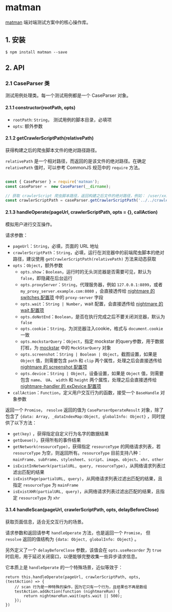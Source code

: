 # matman

[matman](https://github.com/matmanjs/matman) 端对端测试方案中的核心操作库。

## 1. 安装

```
$ npm install matman --save
```

## 2. API

### 2.1 CaseParser 类

测试用例处理类。每一个测试用例都是一个 CaseParser 对象。

#### 2.1.1 constructor(rootPath, opts)

- `rootPath`: `String`， 测试用例的脚本目录，必填项
- `opts`: 额外参数

#### 2.1.2 getCrawlerScriptPath(relativePath)

获得构建之后的爬虫脚本文件的绝对路径路径。

`relativePath` 是一个相对路径，而返回的是该文件的绝对路径。在确定 `relativePath` 值时，可以参考 CommonJS 规范中的 `require` 方法。

```javascript

const { CaseParser } = require('matman');
const caseParser =  new CaseParser(__dirname);

// 获取 crawlerScript 爬虫脚本路径，返回构建之后文件的绝对路径，例如： /user/xxx/yyy/crawlers/get-page-info
const crawlerScriptPath = caseParser.getCrawlerScriptPath('../../crawlers/get-page-info');

```

#### 2.1.3 handleOperate(pageUrl, crawlerScriptPath, opts = {}, callAction)

模拟用户进行交互操作。

请求参数：

- `pageUrl`：`String`，必填，页面的 URL 地址
- `crawlerScriptPath`：`String`，必填，运行在浏览器中的前端爬虫脚本的绝对路径，建议使用 `getCrawlerScriptPath(relativePath)` 方法来动态获取
- `opts`：`Object`，额外参数
  - `opts.show`：`Boolean`，运行时的无头浏览器是否需要可见，默认为 `false`，即隐藏在后台运行
  - `opts.proxyServer`：`String`，代理服务器，例如 `127.0.0.1:8899`，或者 `my_proxy_server.example.com:8080` ，会直接透传给 [nightmare 的 switches 配置项](https://github.com/segmentio/nightmare#switches) 中的 `proxy-server` 字段
  - `opts.wait`：`String | Number`，wait 配置，会直接透传给 [nightmare 的 wait 配置项](https://github.com/segmentio/nightmare#waitms)
  - `opts.doNotEnd`：`Boolean`，是否在执行完成之后不要关闭浏览器，默认为 `false`
  - `opts.cookie`：`String`，为浏览器注入cookie，格式与 `document.cookie` 一致
  - `opts.mockstarQuery`：`Object`，指定 mockstar 的query参数，用于数据打桩，为 [mockstar](https://www.npmjs.com/package/mockstar) 中的 `MockStarQuery` 对象
  - `opts.screenshot`：`String | Boolean | Object`，截图设置，如果是 `Object` 值，则需要包含 `path` 和 `clip` 两个属性，处理之后会直接透传给 [nightmare 的 screenshot 配置项](https://github.com/segmentio/nightmare#screenshotpath-clip)
  - `opts.device`：`String | Object`，设备设置，如果是 `Object` 值，则需要包含 `name`、 `UA`、 `width` 和 `height` 两个属性，处理之后会直接透传给 [nightmare-handler 的 exDevice 配置项](https://github.com/helinjiang/nightmare-handler/blob/HEAD/docs/exDevice.md)
- `callAction`：`Function`，定义用户交互行为的函数，接受一个 `BaseHandle` 对象参数

返回一个 `Promise`， `resolve` 返回的值为 `CaseParserOperateResult` 对象，除了包含了 `{data: Array, _dataIndexMap:Object, globalInfo: Object}` ，同时提供了以下方法：

- `get(key)` ，获得指定自定义行为名字的数据结果
- `getQueue()`，获得所有的事件结果
- `getNetwork(resourceType)`，获得指定 `resourceType` 的网络请求列表，若 `resourceType` 为空，则返回所有。`resourceType` 目前支持八种：`mainFrame`、`subFrame`、`stylesheet`、`script`、`image`、`object`、`xhr`、`other`
- `isExistInNetwork(partialURL, query, resourceType)`，从网络请求列表过滤出匹配的结果
- `isExistPage(partialURL, query)`，从网络请求列表过滤出匹配的结果，且指定 `resourceType` 为 `mainFrame`
- `isExistXHR(partialURL, query)`，从网络请求列表过滤出匹配的结果，且指定 `resourceType` 为 `xhr`


#### 3.1.4 handleScan(pageUrl, crawlerScriptPath, opts, delayBeforeClose)

获取页面信息，适合无交互行为的场景。

请求参数和返回请参考 `handleOperate` 方法，也是返回一个 `Promise`， 但 `resolve` 返回的值结构为 `{data: Object, globalInfo: Object}` 。

另外定义了一个 `delayBeforeClose` 参数，该值会在 `opts.useRecorder` 为 `true` 时启用，用于延迟关闭窗口，以便能够完整收集一些异步请求信息。

它本质上是 `handleOperate` 的一个特殊场景，近似等效于：

```
return this.handleOperate(pageUrl, crawlerScriptPath, opts, (testAction) => {
    // scan 行为是一种特殊的操作，因为它只有一个行为，且结果也不再是数组
    testAction.addAction(function (nightmareRun) {
        return nightmareRun.wait(opts.wait || 500);
    });
})
```
